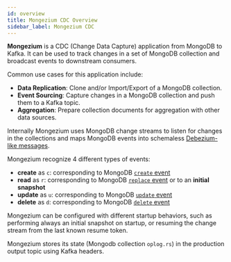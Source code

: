 ```yaml
---
id: overview
title: Mongezium CDC Overview
sidebar_label: Mongezium CDC
---
```




__Mongezium__ is a CDC (Change Data Capture) application from MongoDB to Kafka.
It can be used to track changes in a set of MongoDB collection and broadcast events to 
downstream consumers.

Common use cases for this application include:

- **Data Replication**: Clone and/or Import/Export of a MongoDB collection.
- **Event Sourcing**: Capture changes in a MongoDB collection and push them to a Kafka topic.
- **Aggregation**: Prepare collection documents for aggregation with other data sources.

Internally Mongezium uses MongoDB change streams to listen for changes in the collections and
maps MongoDB events into schemaless [Debezium-like messages](https://debezium.io/documentation/reference/stable/connectors/mongodb.html#mongodb-events).

Mongezium recognize 4 different types of events:

- **create** as `c`: corresponding to MongoDB [`create` event](https://www.mongodb.com/docs/manual/reference/change-events/create/)
- **read** as `r`: corresponding to MongoDB [`replace` event](https://www.mongodb.com/docs/manual/reference/change-events/replace/) or to an **initial snapshot**
- **update** as `u`: corresponding to MongoDB [`update` event](https://www.mongodb.com/docs/manual/reference/change-events/update/)
- **delete** as `d`: corresponding to MongoDB [`delete` event](https://www.mongodb.com/docs/manual/reference/change-events/delete/)

Mongezium can be configured with different startup behaviors, such as performing always an initial snapshot
on startup, or resuming the change stream from the last known resume token.

Mongezium stores its state (Mongodb collection `oplog.rs`) in the production output topic using Kafka headers.

